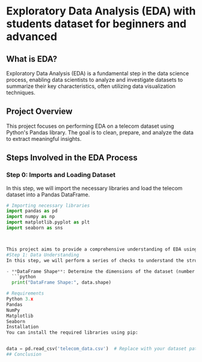 # Exploratory Data Analysis (EDA) with students dataset for beginners and  advanced

## What is EDA?
Exploratory Data Analysis (EDA) is a fundamental step in the data science process, enabling data scientists to analyze and investigate datasets to summarize their key characteristics, often utilizing data visualization techniques.

## Project Overview
This project focuses on performing EDA on a telecom dataset using Python's Pandas library. The goal is to clean, prepare, and analyze the data to extract meaningful insights.

## Steps Involved in the EDA Process

### Step 0: Imports and Loading Dataset
In this step, we will import the necessary libraries and load the telecom dataset into a Pandas DataFrame.

```python
# Importing necessary libraries
import pandas as pd
import numpy as np
import matplotlib.pyplot as plt
import seaborn as sns



This project aims to provide a comprehensive understanding of EDA using telecom data. By following the outlined steps, you will gain insights into data cleaning, preparation, and analysis, setting a strong foundation for further data analysis and modeling.
#Step 1: Data Understanding
In this step, we will perform a series of checks to understand the structure and content of the telecom dataset:

- **DataFrame Shape**: Determine the dimensions of the dataset (number of rows and columns).
  ```python
  print("DataFrame Shape:", data.shape)

# Requirements
Python 3.x
Pandas
NumPy
Matplotlib
Seaborn
Installation
You can install the required libraries using pip:


data = pd.read_csv('telecom_data.csv')  # Replace with your dataset path
## Conclusion
